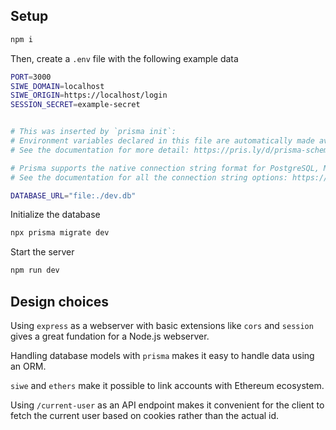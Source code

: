 ## Setup

```bash
npm i
```

Then, create a `.env` file with the following example data

```bash
PORT=3000
SIWE_DOMAIN=localhost
SIWE_ORIGIN=https://localhost/login
SESSION_SECRET=example-secret


# This was inserted by `prisma init`:
# Environment variables declared in this file are automatically made available to Prisma.
# See the documentation for more detail: https://pris.ly/d/prisma-schema#accessing-environment-variables-from-the-schema

# Prisma supports the native connection string format for PostgreSQL, MySQL, SQLite, SQL Server, MongoDB and CockroachDB.
# See the documentation for all the connection string options: https://pris.ly/d/connection-strings

DATABASE_URL="file:./dev.db"
```

Initialize the database

```bash
npx prisma migrate dev
```

Start the server

```bash
npm run dev
```

## Design choices

Using `express` as a webserver with basic extensions like `cors` and `session` gives a great fundation for a Node.js webserver.

Handling database models with `prisma` makes it easy to handle data using an ORM.

`siwe` and `ethers` make it possible to link accounts with Ethereum ecosystem.

Using `/current-user` as an API endpoint makes it convenient for the client to fetch the current user based on cookies rather than the actual id.
